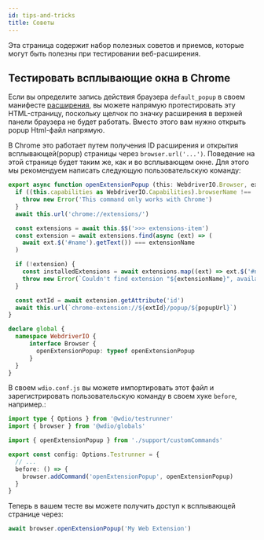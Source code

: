```yaml
---
id: tips-and-tricks
title: Советы
---
```


Эта страница содержит набор полезных советов и приемов, которые могут быть полезны при тестировании веб-расширения.

## Тестировать всплывающие окна в Chrome

Если вы определите запись действия браузера `default_popup` в своем манифесте [расширения](https://developer.mozilla.org/en-US/docs/Mozilla/Add-ons/WebExtensions/manifest.json/browser_action), вы можете напрямую протестировать эту HTML-страницу, поскольку щелчок по значку расширения в верхней панели браузера не будет работать. Вместо этого вам нужно открыть popup Html-файл напрямую.

В Chrome это работает путем получения ID расширения и открытия всплывающей(popup) страницы через `browser.url('...')`. Поведение на этой странице будет таким же, как и во всплывающем окне. Для этого мы рекомендуем написать следующую пользовательскую команду:

```ts customCommand.ts
export async function openExtensionPopup (this: WebdriverIO.Browser, extensionName: string, popupUrl = 'index.html') {
  if ((this.capabilities as WebdriverIO.Capabilities).browserName !== 'chrome') {
    throw new Error('This command only works with Chrome')
  }
  await this.url('chrome://extensions/')

  const extensions = await this.$$('>>> extensions-item')
  const extension = await extensions.find(async (ext) => (
    await ext.$('#name').getText()) === extensionName
  )

  if (!extension) {
    const installedExtensions = await extensions.map((ext) => ext.$('#name').getText())
    throw new Error(`Couldn't find extension "${extensionName}", available installed extensions are "${installedExtensions.join('", "')}"`)
  }

  const extId = await extension.getAttribute('id')
  await this.url(`chrome-extension://${extId}/popup/${popupUrl}`)
}

declare global {
  namespace WebdriverIO {
      interface Browser {
        openExtensionPopup: typeof openExtensionPopup
      }
  }
}
```

В своем `wdio.conf.js` вы можете импортировать этот файл и зарегистрировать пользовательскую команду в своем хуке ` before `, например.:

```ts wdio.conf.ts
import type { Options } from '@wdio/testrunner'
import { browser } from '@wdio/globals'

import { openExtensionPopup } from './support/customCommands'

export const config: Options.Testrunner = {
  // ...
  before: () => {
    browser.addCommand('openExtensionPopup', openExtensionPopup)
  }
}
```

Теперь в вашем тесте вы можете получить доступ к всплывающей странице через:

```ts
await browser.openExtensionPopup('My Web Extension')
```
